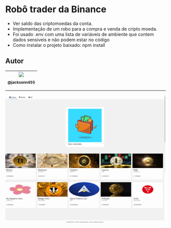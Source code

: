 Robô trader da Binance
===============================================

- Ver saldo das criptomoedas da conta.
- Implementação de um robo para a compra e venda de cripto moeda.
- Foi usado .env com uma lista de variáveis de ambiente que contem dados sensiveis e não podem estar no código
- Como instalar o projeto baixado: npm install
 
## Autor

 | [<img src="https://avatars1.githubusercontent.com/u/46221221?s=460&u=0d161e390cdad66e925f3d52cece6c3e65a23eb2&v=4" width=115><br><sub>@jacksonn455</sub>](https://github.com/jacksonn455) |
  | :---: |

--------------------

 ![](https://github.com/jacksonn455/criptoBot/blob/main/public/images/app.png)
